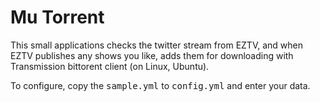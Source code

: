 Mu Torrent
==========

This small applications checks the twitter stream from EZTV, and when EZTV publishes any shows you like, adds them for downloading
with Transmission bittorent client (on Linux, Ubuntu).

To configure, copy the <tt>sample.yml</tt> to <tt>config.yml</tt> and enter your data.
